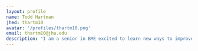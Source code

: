 ```yaml
---
layout: profile
name: Todd Hartman
jhed: thartm10
avatar: '/profiles/thartm10.png'
email: thartm10@jhu.edu
description: "I am a senior in BME excited to learn new ways to improve genomic data visualization"
---
```


